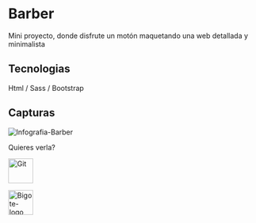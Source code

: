 <h1> Barber  </h1> 
  <p> Mini proyecto, donde disfrute un motón maquetando una web detallada y minimalista </p> 
  <h2>Tecnologias </h2> 
<p> Html / Sass / Bootstrap</p>
  <h2>Capturas </h2> 

![Infografia-Barber](https://github.com/EAristiguieta/BarberShop/assets/147413490/6fd93bcb-ec82-4b55-a81a-e93cb1491b26)


<p>Quieres verla?</p>
<img src="https://github.com/EAristiguieta/Portfolio/assets/147413490/e7d49fb8-a45b-48b6-b114-ec761e0553c8" alt="Git" width="50">

[<img src="https://github.com/EAristiguieta/BarberShop/assets/147413490/288751db-3585-42b2-8d23-b5b78791a94c" alt="Bigote-logo" width="50">](https://barbershopwebsiteproject.netlify.app/)
